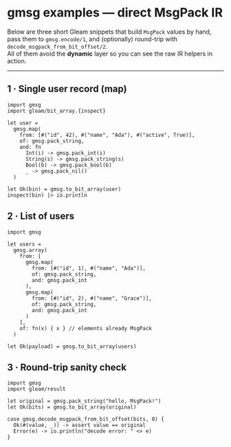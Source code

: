 # gmsg examples — direct MsgPack IR

Below are three short Gleam snippets that build `MsgPack` values by hand, pass them to `gmsg.encode/1`, and (optionally) round-trip with `decode_msgpack_from_bit_offset/2`.  
All of them avoid the **dynamic** layer so you can see the raw IR helpers in action.

---

## 1 · Single user record (map)

```gleam
import gmsg
import gleam/bit_array.{inspect}

let user =
  gmsg.map(
    from: [#("id", 42), #("name", "Ada"), #("active", True)],
    of: gmsg.pack_string,
    and: fn
      Int(i) -> gmsg.pack_int(i)
      String(s) -> gmsg.pack_string(s)
      Bool(b) -> gmsg.pack_bool(b)
      _ -> gmsg.pack_nil()
  )

let Ok(bin) = gmsg.to_bit_array(user)
inspect(bin) |> io.println
```

## 2 · List of users
```
import gmsg

let users =
  gmsg.array(
    from: [
      gmsg.map(
        from: [#("id", 1), #("name", "Ada")],
        of: gmsg.pack_string,
        and: gmsg.pack_int
      ),
      gmsg.map(
        from: [#("id", 2), #("name", "Grace")],
        of: gmsg.pack_string,
        and: gmsg.pack_int
      )
    ],
    of: fn(x) { x } // elements already MsgPack
  )

let Ok(payload) = gmsg.to_bit_array(users)
```

## 3 · Round-trip sanity check
```
import gmsg
import gleam/result

let original = gmsg.pack_string("hello, MsgPack!")
let Ok(bits) = gmsg.to_bit_array(original)

case gmsg.decode_msgpack_from_bit_offset(bits, 0) {
  Ok(#(value, _)) -> assert value == original
  Error(e) -> io.println("decode error: " <> e)
}
```